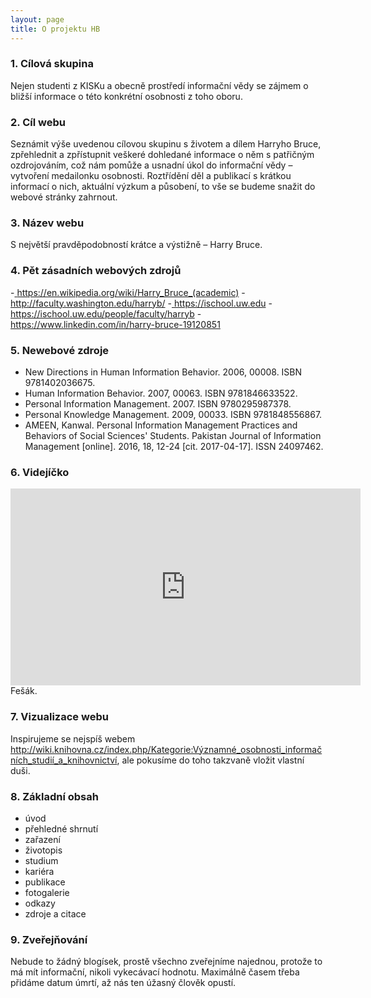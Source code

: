 ```yaml
---
layout: page
title: O projektu HB
---
```


### 1. Cílová skupina 
Nejen studenti z KISKu a obecně prostředí informační vědy se zájmem o bližší informace o této konkrétní osobnosti z toho oboru.

### 2. Cíl webu
Seznámit výše uvedenou cílovou skupinu s životem a dílem Harryho Bruce, zpřehlednit a zpřístupnit veškeré dohledané informace o něm s patřičným ozdrojováním, což nám pomůže a usnadní úkol do informační vědy – vytvoření medailonku osobnosti. Roztřídění děl a publikací s krátkou informací o nich, aktuální výzkum a působení, to vše se budeme snažit do webové stránky zahrnout.

### 3. Název webu 
S největší pravděpodobností krátce a výstižně – Harry Bruce.

### 4. Pět zásadních webových zdrojů
-<a href="https://en.wikipedia.org/wiki/Harry_Bruce_(academic)"> https://en.wikipedia.org/wiki/Harry_Bruce_(academic)</a>
-<a href="http://faculty.washington.edu/harryb/"> http://faculty.washington.edu/harryb/</a>
-<a href="https://ischool.uw.edu"> https://ischool.uw.edu</a>
-<a href="https://ischool.uw.edu/people/faculty/harryb"> https://ischool.uw.edu/people/faculty/harryb</a>
-<a href="https://www.linkedin.com/in/harry-bruce-19120851"> https://www.linkedin.com/in/harry-bruce-19120851</a>

### 5. Newebové zdroje 
- New Directions in Human Information Behavior. 2006, 00008. ISBN 9781402036675.
- Human Information Behavior. 2007, 00063. ISBN 9781846633522.
- Personal Information Management. 2007. ISBN 9780295987378.
- Personal Knowledge Management. 2009, 00033. ISBN 9781848556867.
- AMEEN, Kanwal. Personal Information Management Practices and Behaviors of Social Sciences' Students. Pakistan Journal of Information Management [online]. 2016, 18, 12-24 [cit. 2017-04-17]. ISSN 24097462.

### 6. Videjíčko
<iframe width="560" height="315" src="https://www.youtube.com/embed/B5i9mREyLzA" frameborder="0" allowfullscreen></iframe>
Fešák.

### 7. Vizualizace webu 
Inspirujeme se nejspíš webem <a href="http://wiki.knihovna.cz/index.php/Kategorie:Významné_osobnosti_informačních_studií_a_knihovnictví">http://wiki.knihovna.cz/index.php/Kategorie:Významné_osobnosti_informačních_studií_a_knihovnictví</a>, ale pokusíme do toho takzvaně vložit vlastní duši.

### 8. Základní obsah
- úvod
- přehledné shrnutí
- zařazení
- životopis
- studium
- kariéra
- publikace
- fotogalerie
- odkazy
- zdroje a citace

### 9. Zveřejňování
Nebude to žádný blogísek, prostě všechno zveřejníme najednou, protože to má mít informační, nikoli vykecávací hodnotu. Maximálně časem třeba přidáme datum úmrtí, až nás ten úžasný člověk opustí.
